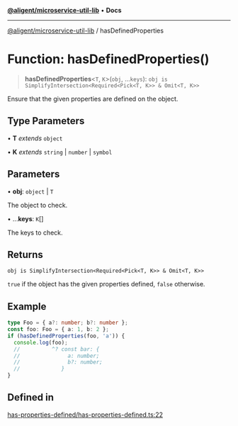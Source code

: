 [**@aligent/microservice-util-lib**](../modules.md) • **Docs**

---

[@aligent/microservice-util-lib](../modules.md) / hasDefinedProperties

# Function: hasDefinedProperties()

> **hasDefinedProperties**\<`T`, `K`\>(`obj`, ...`keys`): `obj is SimplifyIntersection<Required<Pick<T, K>> & Omit<T, K>>`

Ensure that the given properties are defined on the object.

## Type Parameters

• **T** _extends_ `object`

• **K** _extends_ `string` \| `number` \| `symbol`

## Parameters

• **obj**: `object` \| `T`

The object to check.

• ...**keys**: `K`[]

The keys to check.

## Returns

`obj is SimplifyIntersection<Required<Pick<T, K>> & Omit<T, K>>`

`true` if the object has the given properties defined, `false` otherwise.

## Example

```ts
type Foo = { a?: number; b?: number };
const foo: Foo = { a: 1, b: 2 };
if (hasDefinedProperties(foo, 'a')) {
  console.log(foo);
  //          ^? const bar: {
  //               a: number;
  //               b?: number;
  //             }
}
```

## Defined in

[has-properties-defined/has-properties-defined.ts:22](https://github.com/aligent/microservice-development-utilities/blob/6029aa3ed377277764d6a6f496cad1ea8d56a51e/packages/microservice-util-lib/src/has-properties-defined/has-properties-defined.ts#L22)
